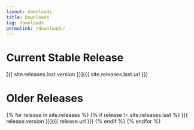 ```yaml
---
layout: downloads
title: Downloads
tag: downloads
permalink: /downloads/
---
```


# Current Stable Release

[{{ site.releases.last.version }}]({{ site.releases.last.url }})

# Older Releases

{% for release in site.releases %}
{% if release != site.releases.last %}
[{{ release.version }}]({{ release.url }})
{% endif %}
{% endfor %}